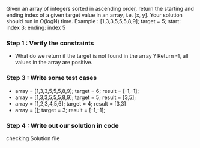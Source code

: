 Given an array of integers sorted in ascending order,
return the starting and ending index of a given target value in an array, i.e. [x, y].
Your solution should run in O(logN) time.
Example : [1,3,3,5,5,5,8,9]; target = 5; start: index 3; ending: index 5

### Step 1 : Verify the constraints
- What do we return if the target is not found in the array ? Return -1, all values in the array are positive.

### Step 3 : Write some test cases
- array = [1,3,3,5,5,5,8,9]; target = 6; result = [-1,-1];
- array = [1,3,3,5,5,5,8,9]; target = 5; result = [3,5];
- array = [1,2,3,4,5,6]; target = 4; result = [3,3]
- array = []; target = 3; result = [-1,-1];

### Step 4 : Write out our solution in code
checking Solution file 

